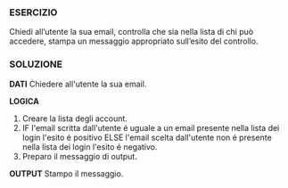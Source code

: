 ### ESERCIZIO
Chiedi all’utente la sua email,
controlla che sia nella lista di chi può accedere,
stampa un messaggio appropriato sull’esito del controllo.

### SOLUZIONE
**DATI**
Chiedere all'utente la sua email.

**LOGICA**
1. Creare la lista degli account.
2. IF l'email scritta dall'utente é uguale a un email presente nella lista dei login l'esito é positivo
   ELSE l'email scelta dall'utente non é presente nella lista dei login l'esito é negativo.
3. Preparo il messaggio di output.

**OUTPUT**
Stampo il messaggio.